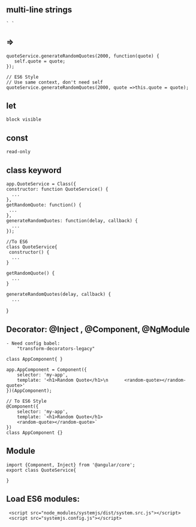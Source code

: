 ## multi-line strings
    ` `
## =>
    quoteService.generateRandomQuotes(2000, function(quote) {
       self.quote = quote;
    });

    // ES6 Style
    // Use same context, don't need self
    quoteService.generateRandomQuotes(2000, quote =>this.quote = quote);

## let 
    block visible

## const
    read-only

## class keyword
    app.QuoteService = Class({
    constructor: function QuoteService() {
      ...
    },
    getRandomQuote: function() {
     ...
    },
    generateRandomQuotes: function(delay, callback) {
      ...
    });

    //To ES6
    class QuoteService{
     constructor() {
      ...
    }

    getRandomQuote() {
      ...
    }

    generateRandomQuotes(delay, callback) {
      ...
  }

## Decorator:  @Inject , @Component, @NgModule
    - Need config babel:
        "transform-decorators-legacy"

    class AppComponent{ }

    app.AppComponent = Component({
        selector: 'my-app',
        template: '<h1>Random Quote</h1>\n      <random-quote></random-quote>'
    })(AppComponent);

    // To ES6 Style
    @Component({
        selector: 'my-app',
        template: `<h1>Random Quote</h1>
        <random-quote></random-quote>`
    })
    class AppComponent {}

## Module
    import {Component, Inject} from '@angular/core';
    export class QuoteService{

    }

## Load ES6 modules:
     <script src="node_modules/systemjs/dist/system.src.js"></script>
     <script src="systemjs.config.js"></script>